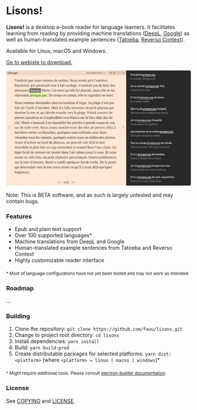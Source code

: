 # Lisons!

**Lisons!** is a desktop e-book reader for language learners. It facilitates learning from reading by providing machine translations ([DeepL](https://www.deepl.com/translator), [Google](https://translate.google.com/)) as well as human-translated example sentences ([Tatoeba](https://tatoeba.org/), [Reverso Context](http://context.reverso.net)).

Available for Linux, macOS and Windows.

[Go to webiste to download.](http://fauu.github.io/lisons)

![](website/resources/screenshot.png?raw=true)

Note: This is BETA software, and as such is largely untested and may contain bugs.

### Features

* Epub and plain text support
* Over 100 supported languages*
* Machine translations from DeepL and Google
* Human-translated example sentences from Tatoeba and Reverso Context
* Highly customizable reader interface

<sub>
* Most of language configurations have not yet been tested and may not work as intended.
</sub>

### Roadmap

...

### Building

1. Clone the repository: ```git clone https://github.com/fauu/lisons.git```
2. Change to project root directory: ```cd lisons```
3. Install dependencies: ```yarn install```
4. Build: ``yarn build:prod``
5. Create distributable packages for selected platforms: ``yarn dist:<platform>`` (where ```<platform> = linux | macos | windows```)*

<sub>* Might require additional tools. Please consult [electron-builder documentation](https://www.electron.build/).</sub>

### License

See [COPYING](COPYING.md) and [LICENSE](LICENSE.md).
